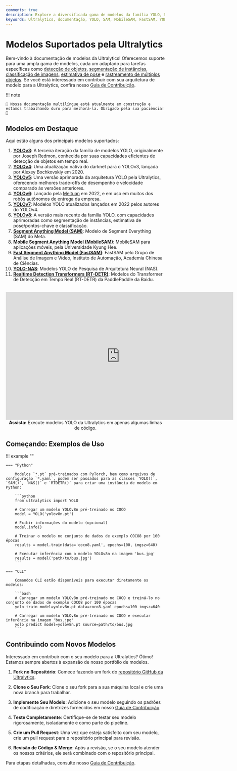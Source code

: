 ```yaml
---
comments: true
description: Explore a diversificada gama de modelos da família YOLO, SAM, MobileSAM, FastSAM, YOLO-NAS e RT-DETR suportados pela Ultralytics. Comece com exemplos de uso tanto para CLI quanto para Python.
keywords: Ultralytics, documentação, YOLO, SAM, MobileSAM, FastSAM, YOLO-NAS, RT-DETR, modelos, arquiteturas, Python, CLI
---
```


# Modelos Suportados pela Ultralytics

Bem-vindo à documentação de modelos da Ultralytics! Oferecemos suporte para uma ampla gama de modelos, cada um adaptado para tarefas específicas como [detecção de objetos](../tasks/detect.md), [segmentação de instâncias](../tasks/segment.md), [classificação de imagens](../tasks/classify.md), [estimativa de pose](../tasks/pose.md) e [rastreamento de múltiplos objetos](../modes/track.md). Se você está interessado em contribuir com sua arquitetura de modelo para a Ultralytics, confira nosso [Guia de Contribuição](../help/contributing.md).

!!! note
    
    🚧 Nossa documentação multilíngue está atualmente em construção e estamos trabalhando duro para melhorá-la. Obrigado pela sua paciência! 🙏

## Modelos em Destaque

Aqui estão alguns dos principais modelos suportados:

1. **[YOLOv3](./yolov3.md)**: A terceira iteração da família de modelos YOLO, originalmente por Joseph Redmon, conhecida por suas capacidades eficientes de detecção de objetos em tempo real.
2. **[YOLOv4](./yolov4.md)**: Uma atualização nativa do darknet para o YOLOv3, lançada por Alexey Bochkovskiy em 2020.
3. **[YOLOv5](./yolov5.md)**: Uma versão aprimorada da arquitetura YOLO pela Ultralytics, oferecendo melhores trade-offs de desempenho e velocidade comparado às versões anteriores.
4. **[YOLOv6](./yolov6.md)**: Lançado pela [Meituan](https://about.meituan.com/) em 2022, e em uso em muitos dos robôs autônomos de entrega da empresa.
5. **[YOLOv7](./yolov7.md)**: Modelos YOLO atualizados lançados em 2022 pelos autores do YOLOv4.
6. **[YOLOv8](./yolov8.md)**: A versão mais recente da família YOLO, com capacidades aprimoradas como segmentação de instâncias, estimativa de pose/pontos-chave e classificação.
7. **[Segment Anything Model (SAM)](./sam.md)**: Modelo de Segment Everything (SAM) do Meta.
8. **[Mobile Segment Anything Model (MobileSAM)](./mobile-sam.md)**: MobileSAM para aplicações móveis, pela Universidade Kyung Hee.
9. **[Fast Segment Anything Model (FastSAM)](./fast-sam.md)**: FastSAM pelo Grupo de Análise de Imagem e Vídeo, Instituto de Automação, Academia Chinesa de Ciências.
10. **[YOLO-NAS](./yolo-nas.md)**: Modelos YOLO de Pesquisa de Arquitetura Neural (NAS).
11. **[Realtime Detection Transformers (RT-DETR)](./rtdetr.md)**: Modelos do Transformer de Detecção em Tempo Real (RT-DETR) da PaddlePaddle da Baidu.

<p align="center">
  <br>
  <iframe width="720" height="405" src="https://www.youtube.com/embed/MWq1UxqTClU?si=nHAW-lYDzrz68jR0"
    title="Reprodutor de vídeos do YouTube" frameborder="0"
    allow="accelerometer; autoplay; clipboard-write; encrypted-media; gyroscope; picture-in-picture; web-share"
    allowfullscreen>
  </iframe>
  <br>
  <strong>Assista:</strong> Execute modelos YOLO da Ultralytics em apenas algumas linhas de código.
</p>

## Começando: Exemplos de Uso

!!! example ""

    === "Python"

        Modelos `*.pt` pré-treinados com PyTorch, bem como arquivos de configuração `*.yaml`, podem ser passados para as classes `YOLO()`, `SAM()`, `NAS()` e `RTDETR()` para criar uma instância de modelo em Python:

        ```python
        from ultralytics import YOLO

        # Carregar um modelo YOLOv8n pré-treinado no COCO
        model = YOLO('yolov8n.pt')

        # Exibir informações do modelo (opcional)
        model.info()

        # Treinar o modelo no conjunto de dados de exemplo COCO8 por 100 épocas
        results = model.train(data='coco8.yaml', epochs=100, imgsz=640)

        # Executar inferência com o modelo YOLOv8n na imagem 'bus.jpg'
        results = model('path/to/bus.jpg')
        ```

    === "CLI"

        Comandos CLI estão disponíveis para executar diretamente os modelos:

        ```bash
        # Carregar um modelo YOLOv8n pré-treinado no COCO e treiná-lo no conjunto de dados de exemplo COCO8 por 100 épocas
        yolo train model=yolov8n.pt data=coco8.yaml epochs=100 imgsz=640

        # Carregar um modelo YOLOv8n pré-treinado no COCO e executar inferência na imagem 'bus.jpg'
        yolo predict model=yolov8n.pt source=path/to/bus.jpg
        ```

## Contribuindo com Novos Modelos

Interessado em contribuir com o seu modelo para a Ultralytics? Ótimo! Estamos sempre abertos à expansão de nosso portfólio de modelos.

1. **Fork no Repositório**: Comece fazendo um fork do [repositório GitHub da Ultralytics](https://github.com/ultralytics/ultralytics).

2. **Clone o Seu Fork**: Clone o seu fork para a sua máquina local e crie uma nova branch para trabalhar.

3. **Implemente Seu Modelo**: Adicione o seu modelo seguindo os padrões de codificação e diretrizes fornecidos em nosso [Guia de Contribuição](../help/contributing.md).

4. **Teste Completamente**: Certifique-se de testar seu modelo rigorosamente, isoladamente e como parte do pipeline.

5. **Crie um Pull Request**: Uma vez que esteja satisfeito com seu modelo, crie um pull request para o repositório principal para revisão.

6. **Revisão de Código & Merge**: Após a revisão, se o seu modelo atender os nossos critérios, ele será combinado com o repositório principal.

Para etapas detalhadas, consulte nosso [Guia de Contribuição](../help/contributing.md).
